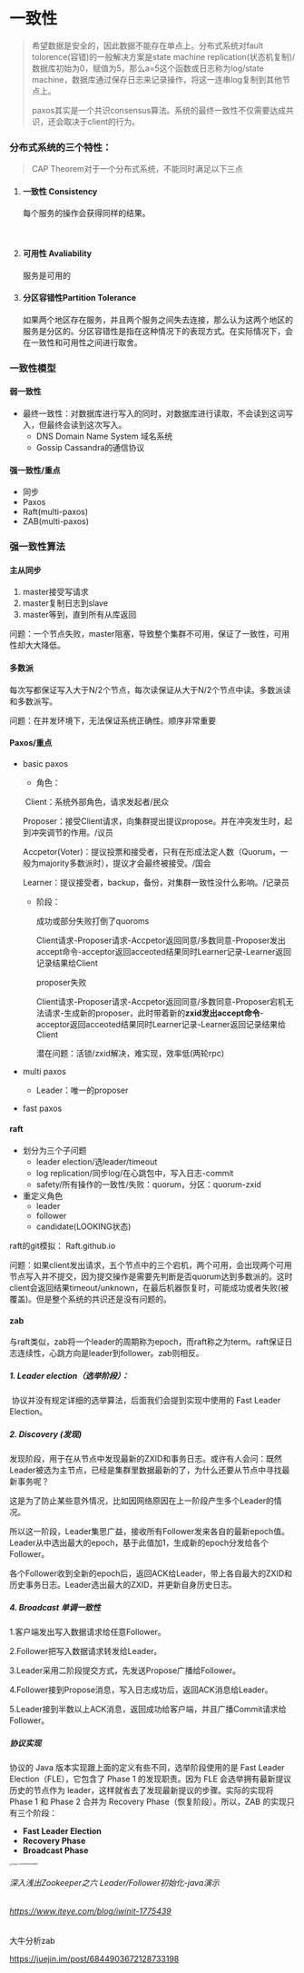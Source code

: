 # 一致性

>希望数据是安全的，因此数据不能存在单点上。分布式系统对fault tolorence(容错)的一般解决方案是state machine replication(状态机复制)/数据库初始为0，赋值为5，那么a=5这个函数或日志称为log/state machine，数据库通过保存日志来记录操作，将这一连串log复制到其他节点上。
>
>paxos其实是一个共识consensus算法。系统的最终一致性不仅需要达成共识，还会取决于client的行为。

### 分布式系统的三个特性：

> CAP Theorem对于一个分布式系统，不能同时满足以下三点

1. #### 一致性 Consistency

     每个服务的操作会获得同样的结果。

​    

2. #### 可用性 Avaliability

    服务是可用的

    

3. #### 分区容错性Partition Tolerance

    如果两个地区存在服务，并且两个服务之间失去连接，那么认为这两个地区的服务是分区的。分区容错性是指在这种情况下的表现方式。在实际情况下，会在一致性和可用性之间进行取舍。



### 一致性模型

#### 弱一致性

+ 最终一致性：对数据库进行写入的同时，对数据库进行读取，不会读到这词写入，但最终会读到这次写入。
    + DNS	Domain Name System	域名系统
    + Gossip Cassandra的通信协议

#### 强一致性/重点

+ 同步
+ Paxos
+ Raft(multi-paxos)
+ ZAB(multi-paxos)

### 强一致性算法

#### 主从同步

1. master接受写请求
2. master复制日志到slave
3. master等到，直到所有从库返回

问题：一个节点失败，master阻塞，导致整个集群不可用，保证了一致性，可用性却大大降低。

#### 多数派

每次写都保证写入大于N/2个节点，每次读保证从大于N/2个节点中读。多数派读和多数派写。

问题：在并发环境下，无法保证系统正确性。顺序非常重要

#### Paxos/重点

+ basic paxos

    + 角色：

    ​	Client：系统外部角色，请求发起者/民众

    ​	Proposer：接受Client请求，向集群提出提议propose。并在冲突发生时，起到冲突调节的作用。/议员

    ​	Accpetor(Voter)：提议投票和接受者，只有在形成法定人数（Quorum，一般为majority多数派时），提议才会最终被接受。/国会

    ​	Learner：提议接受者，backup，备份，对集群一致性没什么影响。/记录员

    + 阶段：

        成功或部分失败打倒了quoroms

        Client请求-Proposer请求-Accpetor返回同意/多数同意-Proposer发出accept命令-acceptor返回acceoted结果同时Learner记录-Learner返回记录结果给Client

        proposer失败

        Client请求-Proposer请求-Accpetor返回同意/多数同意-Proposer宕机无法请求-生成新的proposer，此时带着新的**zxid发出accept命令**-acceptor返回acceoted结果同时Learner记录-Learner返回记录结果给Client

        潜在问题：活锁/zxid解决，难实现，效率低(两轮rpc)

+ multi paxos

    + Leader：唯一的proposer 

+ fast paxos

#### raft

+ 划分为三个子问题
    + leader election/选leader/timeout
    + log replication/同步log/在心跳包中，写入日志-commit
    + safety/所有操作的一致性/失败：quorum，分区：quorum-zxid
+ 重定义角色
    + leader
    + follower
    + candidate(LOOKING状态)

raft的git模拟： Raft.github.io

问题：如果client发出请求，五个节点中的三个宕机，两个可用，会出现两个可用节点写入并不提交，因为提交操作是需要先判断是否quorum达到多数派的。这时client会返回结果timeout/unknown，在最后机器恢复时，可能成功或者失败(被覆盖)。但是整个系统的共识还是没有问题的。

#### zab

与raft类似，zab将一个leader的周期称为epoch，而raft称之为term。raft保证日志连续性，心跳方向是leader到follower。zab则相反。

##### 1. Leader election（选举阶段）：

​	协议并没有规定详细的选举算法，后面我们会提到实现中使用的 Fast Leader Election。

##### 2. Discovery (发现)

发现阶段，用于在从节点中发现最新的ZXID和事务日志。或许有人会问：既然Leader被选为主节点，已经是集群里数据最新的了，为什么还要从节点中寻找最新事务呢？

这是为了防止某些意外情况，比如因网络原因在上一阶段产生多个Leader的情况。

所以这一阶段，Leader集思广益，接收所有Follower发来各自的最新epoch值。Leader从中选出最大的epoch，基于此值加1，生成新的epoch分发给各个Follower。

各个Follower收到全新的epoch后，返回ACK给Leader，带上各自最大的ZXID和历史事务日志。Leader选出最大的ZXID，并更新自身历史日志。

##### 4. **Broadcast**	单调一致性

1.客户端发出写入数据请求给任意Follower。

2.Follower把写入数据请求转发给Leader。

3.Leader采用二阶段提交方式，先发送Propose广播给Follower。

4.Follower接到Propose消息，写入日志成功后，返回ACK消息给Leader。

5.Leader接到半数以上ACK消息，返回成功给客户端，并且广播Commit请求给Follower。



##### 协议实现

协议的 Java 版本实现跟上面的定义有些不同，选举阶段使用的是 Fast Leader Election（FLE），它包含了 Phase 1 的发现职责。因为 FLE 会选举拥有最新提议历史的节点作为 leader，这样就省去了发现最新提议的步骤。实际的实现将 Phase 1 和 Phase 2 合并为 Recovery Phase（恢复阶段）。所以，ZAB 的实现只有三个阶段：

- **Fast Leader Election**
- **Recovery Phase**
- **Broadcast Phase**

<img src="/Users/cty/Library/Application Support/typora-user-images/image-20201105134349887.png" alt="image-20201105134349887" style="zoom:25%;" />



###### 深入浅出Zookeeper之六 Leader/Follower初始化-java演示

###### https://www.iteye.com/blog/iwinit-1775439

大牛分析zab

https://juejin.im/post/6844903672128733198